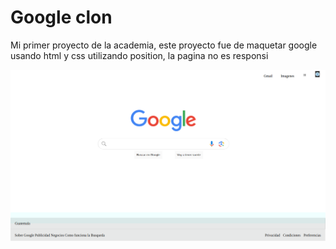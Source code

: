 # Google clon

Mi primer proyecto de la academia, este proyecto fue de maquetar google usando html y css utilizando position, la pagina no es responsi

![alt text](google.png)